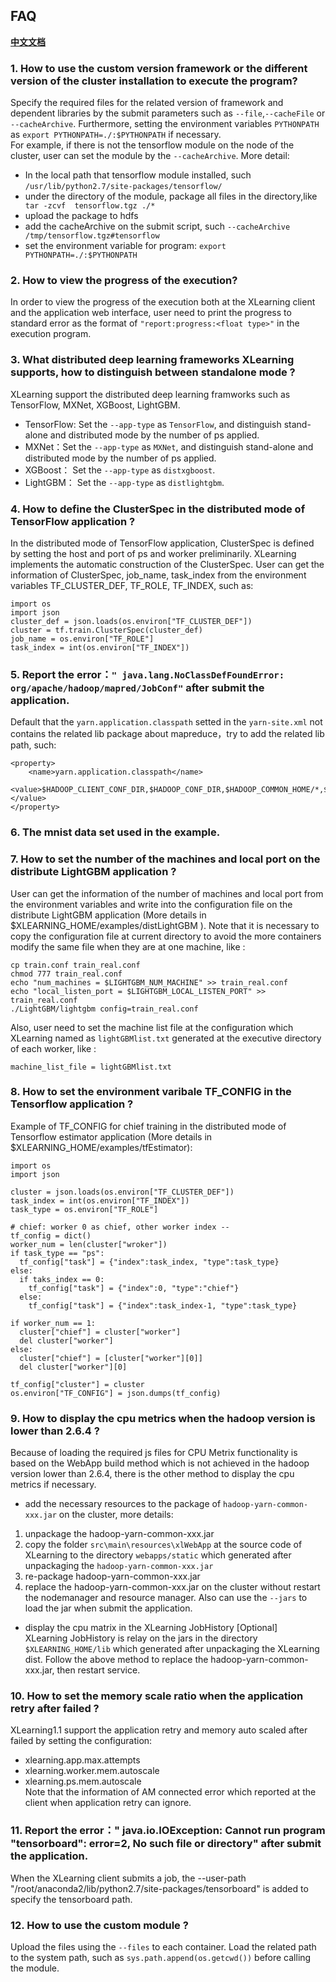 ## FAQ

[**中文文档**](./faq_cn.md)

### 1. How to use the custom version framework or the different version of the cluster installation to execute the program?  
Specify the required files for the related version of framework and dependent libraries by the submit parameters such as `--file`,`--cacheFile` or `--cacheArchive`. Furthermore, setting the environment variables `PYTHONPATH` as `export PYTHONPATH=./:$PYTHONPATH` if necessary.  
For example, if there is not the tensorflow module on the node of the cluster, user can set the module by the `--cacheArchive`. More detail:   
- In the local path that tensorflow module installed, such `/usr/lib/python2.7/site-packages/tensorflow/`  
- under the directory of the module, package all files in the directory,like ` tar -zcvf  tensorflow.tgz ./*`    
- upload the package to hdfs   
- add the cacheArchive on the submit script, such `--cacheArchive /tmp/tensorflow.tgz#tensorflow`   
- set the environment variable for program: `export PYTHONPATH=./:$PYTHONPATH`  

### 2. How to view the progress of the execution?
In order to view the progress of the execution both at the XLearning client and the application web interface, user need to print the progress to standard error as the format of `"report:progress:<float type>"` in the execution program.  

### 3. What distributed deep learning frameworks XLearning supports, how to distinguish between standalone mode ?    
XLearning support the distributed deep learning framworks such as TensorFlow, MXNet, XGBoost, LightGBM.  
- TensorFlow: Set the `--app-type` as `TensorFlow`, and distinguish stand-alone and distributed mode by the number of ps applied.   
- MXNet：Set the `--app-type` as `MXNet`, and distinguish stand-alone and distributed mode by the number of ps applied.   
- XGBoost： Set the `--app-type` as `distxgboost`.  
- LightGBM： Set the `--app-type` as `distlightgbm`.  

### 4. How to define the ClusterSpec in the distributed mode of TensorFlow application ?  
In the distributed mode of TensorFlow application, ClusterSpec is defined by setting the host and port of ps and worker preliminarily. XLearning implements the automatic construction of the ClusterSpec. User can get the information of ClusterSpec, job\_name, task\_index from the environment variables TF\_CLUSTER\_DEF, TF\_ROLE, TF\_INDEX, such as:  

    import os
    import json
    cluster_def = json.loads(os.environ["TF_CLUSTER_DEF"])
    cluster = tf.train.ClusterSpec(cluster_def)
    job_name = os.environ["TF_ROLE"]
    task_index = int(os.environ["TF_INDEX"])


### 5. Report the error：`" java.lang.NoClassDefFoundError: org/apache/hadoop/mapred/JobConf"` after submit the application.       
Default that the `yarn.application.classpath` setted in the `yarn-site.xml` not contains the related lib package about mapreduce，try to add the related lib path, such:    

    <property>
        <name>yarn.application.classpath</name>    
        <value>$HADOOP_CLIENT_CONF_DIR,$HADOOP_CONF_DIR,$HADOOP_COMMON_HOME/*,$HADOOP_COMMON_HOME/lib/*,$HADOOP_HDFS_HOME/*,$HADOOP_HDFS_HOME/lib/*,$HADOOP_YARN_HOME/*,$HADOOP_YARN_HOME/lib/*,$HADOOP_MAPRED_HOME/*,$HADOOP_MAPRED_HOME/lib/*</value>  
    </property>  


### 6. The mnist data set used in the example.  

### 7. How to set the number of the machines and local port on the distribute LightGBM application ?  
User can get the information of the number of machines and local port from the environment variables and write into the configuration file on the distribute LightGBM application (More details in $XLEARNING_HOME/examples/distLightGBM ). Note that it is necessary to copy the configuration file at current directory to avoid the more containers modify the same file when they are at one machine, like :   

    cp train.conf train_real.conf
    chmod 777 train_real.conf
    echo "num_machines = $LIGHTGBM_NUM_MACHINE" >> train_real.conf
    echo "local_listen_port = $LIGHTGBM_LOCAL_LISTEN_PORT" >> train_real.conf
    ./LightGBM/lightgbm config=train_real.conf


Also, user need to set the machine list file at the configuration which XLearning named as `lightGBMlist.txt` generated at the executive directory of each worker, like :  

    machine_list_file = lightGBMlist.txt


### 8. How to set the environment varibale TF_CONFIG in the Tensorflow application ?  
Example of TF_CONFIG for chief training in the distributed mode of Tensorflow estimator application (More details in $XLEARNING_HOME/examples/tfEstimator):    

    import os
    import json
    
    cluster = json.loads(os.environ["TF_CLUSTER_DEF"])
    task_index = int(os.environ["TF_INDEX"])
    task_type = os.environ["TF_ROLE"]

    # chief: worker 0 as chief, other worker index --
    tf_config = dict()
    worker_num = len(cluster["wroker"])
    if task_type == "ps":
	  tf_config["task"] = {"index":task_index, "type":task_type}
    else:
	  if taks_index == 0:
	    tf_config["task"] = {"index":0, "type":"chief"}
	  else:
		tf_config["task"] = {"index":task_index-1, "type":task_type}

    if worker_num == 1:
	  cluster["chief"] = cluster["worker"]
	  del cluster["worker"]
    else:
	  cluster["chief"] = [cluster["worker"][0]]
	  del cluster["worker"][0]

    tf_config["cluster"] = cluster
    os.environ["TF_CONFIG"] = json.dumps(tf_config)
  

### 9. How to display the cpu metrics when the hadoop version is lower than 2.6.4 ?   

Because of loading the required js files for CPU Metrix functionality is based on the WebApp build method which is not achieved in the hadoop version lower than 2.6.4, there is the other method to display the cpu metrics if necessary.   
- add the necessary resources to the package of `hadoop-yarn-common-xxx.jar` on the cluster, more details:  
1) unpackage the hadoop-yarn-common-xxx.jar  
2) copy the folder `src\main\resources\xlWebApp` at the source code of XLearning to the directory `webapps/static` which generated after unpackaging the `hadoop-yarn-common-xxx.jar`  
3) re-package hadoop-yarn-common-xxx.jar  
4) replace the hadoop-yarn-common-xxx.jar on the cluster without restart the nodemanager and resource manager. Also can use the `--jars` to load the jar when submit the application.  
- display the cpu matrix in the XLearning JobHistory [Optional]  
XLearning JobHistory is relay on the jars in the directory `$XLEARNING_HOME/lib` which generated after unpackaging the XLearning dist. Follow the above method to replace the hadoop-yarn-common-xxx.jar, then restart service.  


### 10. How to set the memory scale ratio when the application retry after failed ?  
XLearning1.1 support the application retry and memory auto scaled after failed by setting the configuration:  
- xlearning.app.max.attempts  
- xlearning.worker.mem.autoscale  
- xlearning.ps.mem.autoscale  
Note that the information of AM connected error which reported at the client when application retry can ignore. 

### 11. Report the error：" java.io.IOException: Cannot run program "tensorboard": error=2, No such file or directory" after submit the application.       
When the XLearning client submits a job, the --user-path "/root/anaconda2/lib/python2.7/site-packages/tensorboard" is added to specify the tensorboard path.


### 12. How to use the custom module ?  
Upload the files using the `--files` to each container. Load the related path to the system path, such as `sys.path.append(os.getcwd())` before calling the module.  

 

